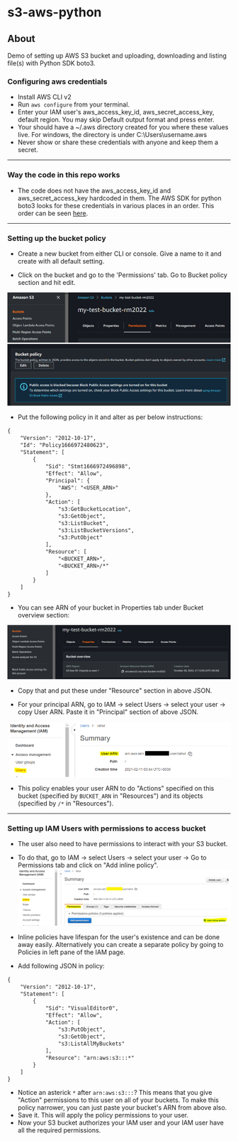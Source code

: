# s3-aws-python

## About
Demo of setting up AWS S3 bucket and uploading, downloading and listing file(s) with Python SDK boto3.

### Configuring aws credentials
- Install AWS CLI v2
- Run `aws configure` from your terminal.
- Enter your IAM user's aws_access_key_id, aws_secret_access_key, default region. You may skip Default output format and press enter.
- Your should have a ~/.aws directory created for you where these values live. For windows, the directory is under C:\Users\username\.aws
- Never show or share these credentials with anyone and keep them a secret.

---

### Way the code in this repo works
- The code does not have the aws_access_key_id and aws_secret_access_key hardcoded in them. The AWS SDK for python boto3 looks for these credentials in various places in an order. This order can be seen [here](https://boto3.amazonaws.com/v1/documentation/api/latest/guide/credentials.html#configuring-credentials).

---

### Setting up the bucket policy
- Create a new bucket from either CLI or console. Give a name to it and create with all default setting.

- Click on the bucket and go to the 'Permissions' tab. Go to Bucket policy section and hit edit.

![Permissions Tab](https://github.com/penguinmishra/aws-s3-python/blob/main/images/1.png)
![Bucket policy](https://github.com/penguinmishra/aws-s3-python/blob/main/images/2.png)

- Put the following policy in it and alter as per below instructions:

```
{
    "Version": "2012-10-17",
    "Id": "Policy1666972480623",
    "Statement": [
        {
            "Sid": "Stmt1666972496898",
            "Effect": "Allow",
            "Principal": {
                "AWS": "<USER_ARN>"
            },
            "Action": [
                "s3:GetBucketLocation",
                "s3:GetObject",
                "s3:ListBucket",
                "s3:ListBucketVersions",
                "s3:PutObject"
            ],
            "Resource": [
                "<BUCKET_ARN>",
                "<BUCKET_ARN>/*"
            ]
        }
    ]
}

```

- You can see ARN of your bucket in Properties tab under Bucket overview section:

![ARN of the bucket](https://github.com/penguinmishra/aws-s3-python/blob/main/images/3.png)

- Copy that and put these under "Resource" section in above JSON.

- For your principal ARN, go to IAM -> select Users -> select your user -> copy User ARN. Paste it in "Principal" section of above JSON.

![Get IAM User ARN](https://github.com/penguinmishra/aws-s3-python/blob/main/images/5.png)

- This policy enables your user ARN to do "Actions" specified on this bucket (specified by `BUCKET_ARN` in "Resources") and its objects (specified by `/*` in "Resources").
---
### Setting up IAM Users with permissions to access bucket

- The user also need to have permissions to interact with your S3 bucket.
- To do that, go to IAM -> select Users -> select your user -> Go to Permissions tab and click on "Add inline policy".
![Adding inline policy for IAM User](https://github.com/penguinmishra/aws-s3-python/blob/main/images/6.png)

- Inline policies have lifespan for the user's existence and can be done away easily. Alternatively you can create a separate policy by going to Policies in left pane of the IAM page.

- Add following JSON in policy:

```
{
    "Version": "2012-10-17",
    "Statement": [
        {
            "Sid": "VisualEditor0",
            "Effect": "Allow",
            "Action": [
                "s3:PutObject",
                "s3:GetObject",
                "s3:ListAllMyBuckets"
            ],
            "Resource": "arn:aws:s3:::*"
        }
    ]
}

```

- Notice an asterick `*` after `arn:aws:s3:::`? This means that you give "Action" permissions to this user on all of your buckets. To make this policy narrower, you can just paste your bucket's ARN from above also.
- Save it. This will apply the policy permissions to your user.
- Now your S3 bucket authorizes your IAM user and your IAM user have all the required permissions.

